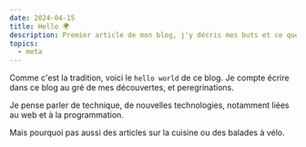 ```yaml
---
date: 2024-04-15
title: Hello 🌍
description: Premier article de mon blog, j'y décris mes buts et ce que je veux obtenir de ce projet
topics:
  - meta
---
```


Comme c'est la tradition, voici le `hello world` de ce blog.
Je compte écrire dans ce blog au gré de mes découvertes, et peregrinations.

Je pense parler de technique, de nouvelles technologies, notamment liées au web et à la programmation.

Mais pourquoi pas aussi des articles sur la cuisine ou des balades à vélo.
